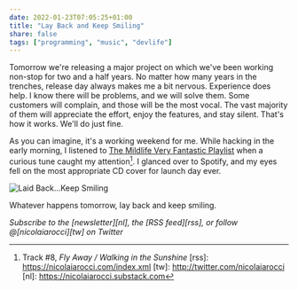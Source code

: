 ```yaml
---
date: 2022-01-23T07:05:25+01:00
title: "Lay Back and Keep Smiling"
share: false
tags: ["programming", "music", "devlife"]
---
```

Tomorrow we're releasing a major project on which we've been working non-stop
for two and a half years. No matter how many years in the trenches, release day
always makes me a bit nervous. Experience does help. I know there will be
problems, and we will solve them. Some customers will complain, and those will
be the most vocal. The vast majority of them will appreciate the effort, enjoy
the features, and stay silent. That's how it works. We'll do just fine. 

As you can imagine, it's a working weekend for me. While hacking in the early
morning, I listened to [The Mildlife Very Fantastic Playlist][1] when a curious
tune caught my attention[^2]. I glanced over to Spotify, and my eyes fell on
the most appropriate CD cover for launch day ever.

![Laid Back...Keep Smiling](/images/laidback-keepsmiling.jpg)

Whatever happens tomorrow, lay back and keep smiling.


*Subscribe to the [newsletter][nl], the [RSS feed][rss], or follow @[nicolaiarocci][tw] on Twitter*

 [1]: https://open.spotify.com/playlist/1WjnPw3PbQJOsEpEgJsz5f?si=53a83f9c31484310
 [^2]: Track #8, *Fly Away / Walking in the Sunshine*
 [rss]: https://nicolaiarocci.com/index.xml
 [tw]: http://twitter.com/nicolaiarocci
 [nl]: https://nicolaiarocci.substack.com
